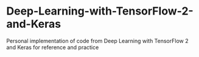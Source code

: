 # Deep-Learning-with-TensorFlow-2-and-Keras
Personal implementation of code from Deep Learning with TensorFlow 2 and Keras for reference and practice
